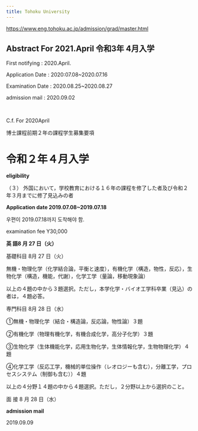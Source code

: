```yaml
---
title: Tohoku University
---
```


<https://www.eng.tohoku.ac.jp/admission/grad/master.html>

Abstract
For 2021.April 令和3年 4月入学
---

First notifying : 2020.April.

Application Date : 2020:07.08~2020.07.16

Examination Date : 2020.08.25~2020.08.27

admission mail : 2020.09.02

<br/>

C.f. For 2020April

博士課程前期２年の課程学生募集要項

令和２年４月入学
===


**eligibility**

（３） 外国において，学校教育における１６年の課程を修了した者及び令和２年３月までに修了見込みの者

**Application date 2019.07.08~2019.07.18**

우편이 2019.07.18까지 도착해야 함.

examination fee Y30,000

**英 語8 月 27 日（火）**

基礎科目 8月 27 日（火）

無機・物理化学（化学結合論，平衡と速度），有機化学（構造，物性，反応），生物化学（構造，機能，代謝），化学工学（量論，移動現象論）

以上の４題の中から３題選択。ただし，本学化学・バイオ工学科卒業（見込）の者は，４題必答。

専門科目  8月 28 日（水）

①無機・物理化学（結合・構造論，反応論，物性論）３題

②有機化学（物理有機化学，有機合成化学，高分子化学）３題

③生物化学（生体機能化学，応用生物化学，生体情報化学，生物物理化学）４題

④化学工学（反応工学，機械的単位操作（レオロジーも含む），分離工学，プロセスシステム（制御も含む））４題

以上の４分野１４題の中から４題選択。ただし，２分野以上から選択のこと。

面 接 8 月 28 日（水）


**admission mail**

2019.09.09
